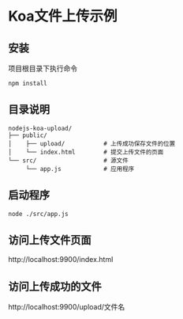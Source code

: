 # Koa文件上传示例

## 安装
项目根目录下执行命令

```
npm install
```

## 目录说明
```
nodejs-koa-upload/
├── public/
│    ├── upload/           # 上传成功保存文件的位置
│    └── index.html        # 提交上传文件的页面
└── src/                   # 源文件 
     └── app.js            # 应用程序
```


## 启动程序

```
node ./src/app.js
```

## 访问上传文件页面
http://localhost:9900/index.html

## 访问上传成功的文件
http://localhost:9900/upload/文件名
